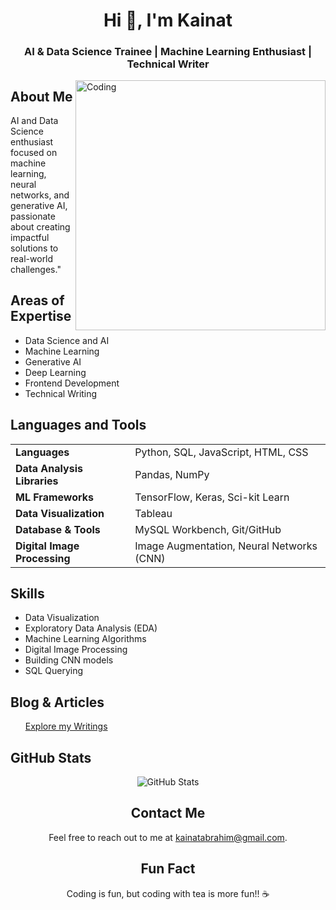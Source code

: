 

<!DOCTYPE html>
<html>
<body>

<h1 align="center">Hi 👋, I'm Kainat</h1>
<h3 align="center">AI & Data Science Trainee | Machine Learning Enthusiast | Technical Writer</h3>

<img align="right" alt="Coding" width="400" src="https://miro.medium.com/max/1400/1*qdAW1TjCN57h1lbuuzvchg.gif">

<h2>About Me</h2>
<p>AI and Data Science enthusiast focused on machine learning, neural networks, and generative AI, passionate about creating impactful solutions to real-world challenges."</p>

<h2>Areas of Expertise</h2>
<ul>
  <li>Data Science and AI</li>
  <li>Machine Learning</li>
  <li>Generative AI</li>
  <li>Deep Learning</li>
  <li>Frontend Development</li>
  <li>Technical Writing</li>
</ul>

<h2>Languages and Tools</h2> <div align="center"> <table> <tr> <td><strong>Languages</strong></td> <td>Python, SQL, JavaScript, HTML, CSS</td> </tr> <tr> <td><strong>Data Analysis Libraries</strong></td> <td>Pandas, NumPy</td> </tr> <tr> <td><strong>ML Frameworks</strong></td> <td>TensorFlow, Keras, Sci-kit Learn</td> </tr> <tr> <td><strong>Data Visualization</strong></td> <td>Tableau</td> </tr> <tr> <td><strong>Database & Tools</strong></td> <td>MySQL Workbench, Git/GitHub</td> </tr> <tr> <td><strong>Digital Image Processing</strong></td> <td>Image Augmentation, Neural Networks (CNN)</td> </tr> </table> </div>

<h2>Skills</h2>
<ul>
  <li>Data Visualization</li>
  <li>Exploratory Data Analysis (EDA)</li>
  <li>Machine Learning Algorithms</li>
  <li>Digital Image Processing</li>
  <li>Building CNN models</li>
  <li>SQL Querying</li>
</ul>

<h2>Blog & Articles</h2>
<ul>
  <a href="https://kainatabrahim.medium.com">Explore my Writings</a>
</ul>

<h2>GitHub Stats</h2> <div align="center"> 
<img src="https://github-readme-stats.vercel.app/api?username=Kainattkhan&show_icons=true&count_private=true&include_all_commits=true&hide_border=true" alt="GitHub Stats" />



<h2>Contact Me</h2>
<p>Feel free to reach out to me at <a href="mailto:kainatabrahim@gmail.com">kainatabrahim@gmail.com</a>.</p>

<h2>Fun Fact</h2>
<p>Coding is fun, but coding with tea is more fun!! ☕</p>

</body>
</html>

